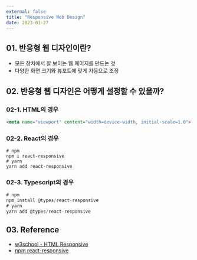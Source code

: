 ```yaml
---
external: false
title: "Responsive Web Design"
date: 2023-01-27
---
```


## 01. 반응형 웹 디자인이란?

- 모든 장치에서 잘 보이는 웹 페이지를 만드는 것
- 다양한 화면 크기와 뷰포트에 맞게 자동으로 조정

## 02. 반응형 웹 디자인은 어떻게 설정할 수 있을까?

### 02-1. HTML의 경우

```html
<meta name="viewport" content="width=device-width, initial-scale=1.0">
```

### 02-2. React의 경우

```React
# npm
npm i react-responsive
# yarn
yarn add react-responsive
```

### 02-3. Typescript의 경우

```Typescript
# npm
npm install @types/react-responsive
# yarn 
yarn add @types/react-responsive
```

## 03. Reference

- [w3school - HTML Responsive](https://www.w3schools.com/html/html_responsive.asp)
- [npm react-responsive](https://www.npmjs.com/package/react-responsive)

